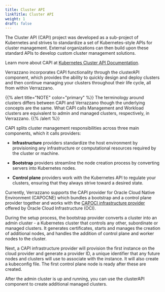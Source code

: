 ```yaml
---
title: Cluster API
linkTitle: Cluster API
weight: 1
draft: false
---
```


The Cluster API (CAPI) project was developed as a sub-project of Kubernetes and strives to standardize a set of Kubernetes-style APIs for cluster management. External organizations can then build upon these standard APIs to develop custom cluster management solutions.

Learn more about CAPI at [Kubernetes Cluster API Documentation](https://cluster-api.sigs.k8s.io/introduction.html).

Verrazzano incorporates CAPI functionality through the clusterAPI component, which provides the ability to quickly design and deploy clusters and then continue managing your clusters throughout their life cycle, all from within Verrazzano.

{{% alert title="NOTE" color="primary" %}}
The terminology around clusters differs between CAPI and Verrazzano though the underlying concepts are the same. What CAPI calls Management and Workload clusters are equivalent to admin and managed clusters, respectively, in Verrazzano.
{{% /alert %}}

CAPI splits cluster management responsibilities across three main components, which it calls providers:

* **Infrastructure** providers standardize the host environment by provisioning any infrastructure or computational resources required by the cluster or machine.

* **Bootstrap** providers streamline the node creation process by converting servers into Kubernetes nodes.

* **Control plane** providers work with the Kubernetes API to regulate your clusters, ensuring that they always strive toward a desired state.

Currently, Verrazzano supports the CAPI provider for Oracle Cloud Native Environment (CAPOCNE) which bundles a bootstrap and a control plane provider together and works with the [CAPOCI infrastructure provider](https://github.com/oracle/cluster-api-provider-oci) offered by Oracle Cloud Infrastructure (OCI).

During the setup process, the bootstrap provider converts a cluster into an admin cluster - a Kubernetes cluster that controls any other, subordinate or managed clusters. It generates certificates, starts and manages the creation of additional nodes, and handles the addition of control plane and worker nodes to the cluster.

Next, a CAPI infrastructure provider will provision the first instance on the cloud provider and generate a provider ID, a unique identifier that any future nodes and clusters will use to associate with the instance. It will also create a kubeconfig file. The first control plane node is ready after these are created.

After the admin cluster is up and running, you can use the clusterAPI component to create additional managed clusters.
